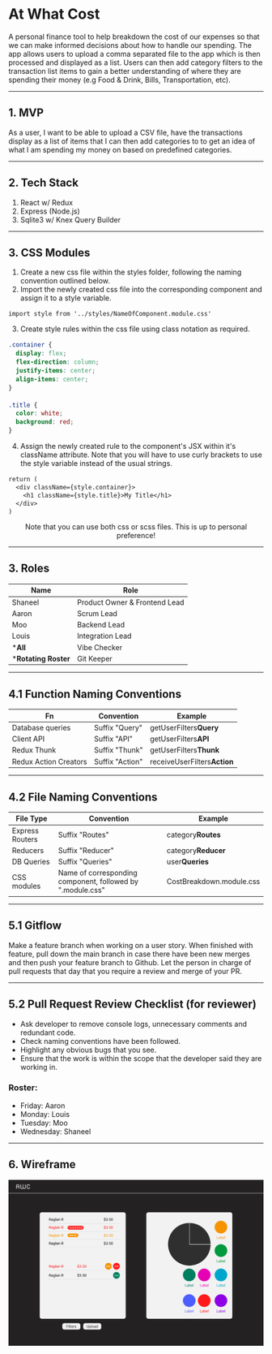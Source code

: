 # At What Cost

A personal finance tool to help breakdown the cost of our expenses so that we can make informed decisions about how to handle our spending. The app allows users to upload a comma separated file to the app which is then processed and displayed as a list. Users can then add category filters to the transaction list items to gain a better understanding of where they are spending their money (e.g Food & Drink, Bills, Transportation, etc).

---

## 1. MVP

As a user, I want to be able to upload a CSV file, have the transactions display as a list of items that I can then add categories to to get an idea of what I am spending my money on based on predefined categories.

---

## 2. Tech Stack

1. React w/ Redux
2. Express (Node.js)
3. Sqlite3 w/ Knex Query Builder

---

## 3. CSS Modules

1. Create a new css file within the styles folder, following the naming convention outlined below.
2. Import the newly created css file into the corresponding component and assign it to a style variable.
```JS
import style from '../styles/NameOfComponent.module.css'
```
3. Create style rules within the css file using class notation as required.
```CSS
.container {
  display: flex;
  flex-direction: column;
  justify-items: center;
  align-items: center;
}

.title {
  color: white;
  background: red;
}
```
4. Assign the newly created rule to the component's JSX within it's className attribute. Note that you will have to use curly brackets to use the style variable instead of the usual strings.
```JS
return (
  <div className={style.container}>
    <h1 className={style.title}>My Title</h1>
  </div>
)
```

<div style='text-align:center'>
  Note that you can use both css or scss files. This is up to personal preference!
</div>

---
## 3. Roles

| Name                 | Role                          |
| -------------------- | ----------------------------- |
| Shaneel              | Product Owner & Frontend Lead |
| Aaron                | Scrum Lead                    |
| Moo                  | Backend Lead                  |
| Louis                | Integration Lead              |
| ***All**             | Vibe Checker                  |
| ***Rotating Roster** | Git Keeper                    |

---

## 4.1 Function Naming Conventions

| Fn                    | Convention      | Example                      |
| --------------------- | --------------- | ---------------------------- |
| Database queries      | Suffix "Query"  | getUserFilters**Query**      |
| Client API            | Suffix "API"    | getUserFilters**API**        |
| Redux Thunk           | Suffix "Thunk"  | getUserFilters**Thunk**      |
| Redux Action Creators | Suffix "Action" | receiveUserFilters**Action** |

---

## 4.2 File Naming Conventions

| File Type       | Convention                                                 | Example                  |
| --------------- | ---------------------------------------------------------- | ------------------------ |
| Express Routers | Suffix "Routes"                                            | category**Routes**       |
| Reducers        | Suffix "Reducer"                                           | category**Reducer**      |
| DB Queries      | Suffix "Queries"                                           | user**Queries**          |
| CSS modules     | Name of corresponding component, followed by ".module.css" | CostBreakdown.module.css |

---

## 5.1 Gitflow

Make a feature branch when working on a user story. When finished with feature, pull down the main branch in case there have been new merges and then push your feature branch to Github. Let the person in charge of pull requests that day that you require a review and merge of your PR.

---

## 5.2 Pull Request Review Checklist (for reviewer)

- Ask developer to remove console logs, unnecessary comments and redundant code.
- Check naming conventions have been followed.
- Highlight any obvious bugs that you see.
- Ensure that the work is within the scope that the developer said they are working in.

### Roster:
- Friday: Aaron
- Monday: Louis
- Tuesday: Moo
- Wednesday: Shaneel

---

## 6. Wireframe

![home page mockup](Home%20(lg).jpg)

